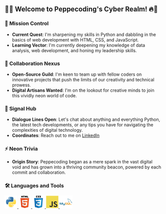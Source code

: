 ## 🌌🔥 Welcome to Peppecoding's Cyber Realm! 🔥🌌

<!--
**Peppecoding/Peppecoding** is a ✨ _special_ ✨ repository because its `README.md` (this file) appears on your GitHub profile.
-->

### 🚀 **Mission Control**
- **Current Quest**: I'm sharpening my skills in Python and dabbling in the basics of web development with HTML, CSS, and JavaScript.
- **Learning Vector**: I'm currently deepening my knowledge of data analysis, web development, and honing my leadership skills.

### 🤝 **Collaboration Nexus**
- **Open-Source Guild**: I'm keen to team up with fellow coders on innovative projects that push the limits of our creativity and technical prowess.
- **Digital Artisans Wanted**: I'm on the lookout for creative minds to join this vividly neon world of code.

### 📡 **Signal Hub**
- **Dialogue Lines Open**: Let's chat about anything and everything Python, the latest tech developments, or any tips you have for navigating the complexities of digital technology.
- **Coordinates**: Reach out to me on [LinkedIn](https://www.linkedin.com/in/giuseppe-mendoza-noto-486715151/)

### ⚡ **Neon Trivia**
- **Origin Story**: Peppecoding began as a mere spark in the vast digital void and has grown into a thriving community beacon, powered by each commit and collaboration.

### 🛠 Languages and Tools

<p align="left">
  <!-- Python -->
  <a href="https://python.org/" target="_blank">
    <img src="https://raw.githubusercontent.com/devicons/devicon/master/icons/python/python-original.svg" alt="python" width="40" height="40"/>
  </a>
  <!-- HTML5 -->
  <a href="https://www.w3.org/html/" target="_blank">
    <img src="https://raw.githubusercontent.com/devicons/devicon/master/icons/html5/html5-original-wordmark.svg" alt="html5" width="40" height="40"/>
  </a>
  <!-- CSS3 -->
  <a href="https://www.w3schools.com/css/" target="_blank">
    <img src="https://raw.githubusercontent.com/devicons/devicon/master/icons/css3/css3-original-wordmark.svg" alt="css3" width="40" height="40"/>
  </a>
  <!-- JavaScript -->
  <a href="https://reactjs.org/" target="_blank">
    <img src="https://raw.githubusercontent.com/devicons/devicon/master/icons/javascript/javascript-original.svg" alt="javascript" width="40" height="40"/>
  </a>
  <!-- SQL -->
  <a href="https://www.mysql.com/" target="_blank">
    <img src="https://raw.githubusercontent.com/devicons/devicon/master/icons/mysql/mysql-original-wordmark.svg" alt="sql" width="40" height="40"/>
  </a>

